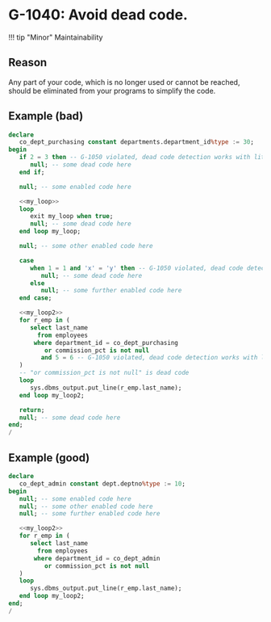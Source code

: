 # G-1040: Avoid dead code.

!!! tip "Minor"
    Maintainability

## Reason

Any part of your code, which is no longer used or cannot be reached, should be eliminated from your programs to simplify the code.

## Example (bad)

``` sql
declare
   co_dept_purchasing constant departments.department_id%type := 30;
begin
   if 2 = 3 then -- G-1050 violated, dead code detection works with literals only
      null; -- some dead code here
   end if;

   null; -- some enabled code here

   <<my_loop>>
   loop
      exit my_loop when true;
      null; -- some dead code here
   end loop my_loop;

   null; -- some other enabled code here

   case
      when 1 = 1 and 'x' = 'y' then -- G-1050 violated, dead code detection works with literals only
         null; -- some dead code here
      else
         null; -- some further enabled code here
   end case;

   <<my_loop2>>
   for r_emp in (
      select last_name
        from employees
       where department_id = co_dept_purchasing
          or commission_pct is not null
         and 5 = 6 -- G-1050 violated, dead code detection works with literals only
   ) 
   -- "or commission_pct is not null" is dead code 
   loop
      sys.dbms_output.put_line(r_emp.last_name);
   end loop my_loop2;

   return;
   null; -- some dead code here
end;
/
```

## Example (good)

``` sql
declare
   co_dept_admin constant dept.deptno%type := 10;
begin
   null; -- some enabled code here
   null; -- some other enabled code here
   null; -- some further enabled code here

   <<my_loop2>>
   for r_emp in (
      select last_name
        from employees
       where department_id = co_dept_admin
          or commission_pct is not null
   )
   loop
      sys.dbms_output.put_line(r_emp.last_name);
   end loop my_loop2;
end;
/
```